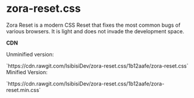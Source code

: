 # zora-reset.css
Zora Reset is a modern CSS Reset that fixes the most common bugs of various browsers. It is light and does not invade the development space.

<p><strong>CDN</strong></p>
<p>Unminified version:</p>
`https://cdn.rawgit.com/IsibisiDev/zora-reset.css/1b12aafe/zora-reset.css`
<br>
Minified Version:</p>
`https://cdn.rawgit.com/IsibisiDev/zora-reset.css/1b12aafe/zora-reset.min.css`
